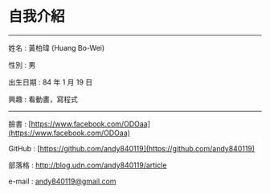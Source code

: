 # 自我介紹

---

姓名 : 黃柏瑋 \(Huang Bo-Wei\)

性別 : 男

出生日期 : 84 年 1 月 19 日

興趣 : 看動畫，寫程式

---

臉書 : [https://www.facebook.com/ODOaa](https://www.facebook.com/ODOaa)

GitHub : [https://github.com/andy840119](https://github.com/andy840119)

部落格 : http://blog.udn.com/andy840119/article

e-mail : andy840119@gmail.com

